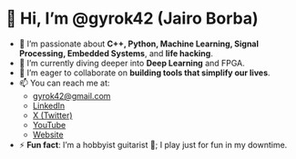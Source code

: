 # 👋 Hi, I’m @gyrok42 (Jairo Borba)

- 👀 I’m passionate about **C++, Python, Machine Learning, Signal Processing, Embedded Systems**, and **life hacking**.
- 🌱 I’m currently diving deeper into **Deep Learning** and FPGA.
- 💞️ I’m eager to collaborate on **building tools that simplify our lives**.
- 📫 You can reach me at:
  - [gyrok42@gmail.com](mailto:gyrok42@gmail.com)
  - [LinkedIn](https://linkedin.com/in/gyrok42)
  - [X (Twitter)](https://x.com/@gyrok42)
  - [YouTube](https://youtube.com/@gyrok42)
  - [Website](https://gyrok42.com)
- ⚡ **Fun fact**: I’m a hobbyist guitarist 🎸; I play just for fun in my downtime.
